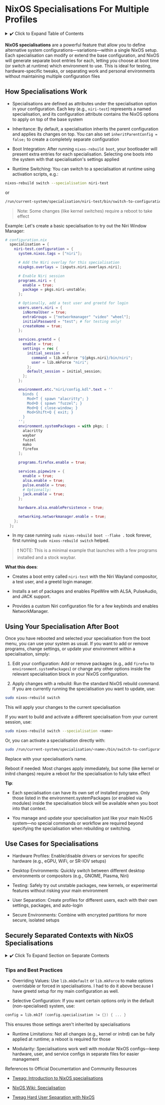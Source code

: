 # NixOS Specialisations For Multiple Profiles

<details>
<summary> ✔️ Click to Expand Table of Contents</summary>

<!-- toc -->

</details>

**NixOS specialisations** are a powerful feature that allow you to define
alternative system configurations—variations—within a single NixOS setup. Each
specialisation can modify or extend the base configuration, and NixOS will
generate separate boot entries for each, letting you choose at boot time (or
switch at runtime) which environment to use. This is ideal for testing,
hardware-specific tweaks, or separating work and personal environments without
maintaining multiple configuration files

## How Specialisations Work

- Specialisations are defined as attributes under the specialisation option in
  your configuration. Each key (e.g., `niri-test`) represents a named
  specialisation, and its configuration attribute contains the NixOS options to
  apply on top of the base system

- Inheritance: By default, a specialisation inherits the parent configuration
  and applies its changes on top. You can also set
  `inheritParentConfig = false;` to create a completely separate configuration

- Boot Integration: After running `nixos-rebuild boot`, your bootloader will
  present extra entries for each specialisation. Selecting one boots into the
  system with that specialisation's settings applied

- Runtime Switching: You can switch to a specialisation at runtime using
  activation scripts, e.g.:

```bash
nixos-rebuild switch --specialisation niri-test
```

or

```bash
/run/current-system/specialisation/niri-test/bin/switch-to-configuration switch
```

> Note: Some changes (like kernel switches) require a reboot to take effect

Example: Let's create a basic specialisation to try out the Niri Window Manager:

```nix
# configuration.nix
  specialisation = {
    niri-test.configuration = {
      system.nixos.tags = ["niri"];

      # Add the Niri overlay for this specialisation
      nixpkgs.overlays = [inputs.niri.overlays.niri];

      # Enable Niri session
      programs.niri = {
        enable = true;
        package = pkgs.niri-unstable;
      };

      # Optionally, add a test user and greetd for login
      users.users.niri = {
        isNormalUser = true;
        extraGroups = ["networkmanager" "video" "wheel"];
        initialPassword = "test"; # for testing only!
        createHome = true;
      };

      services.greetd = {
        enable = true;
        settings = rec {
          initial_session = {
            command = lib.mkForce "${pkgs.niri}/bin/niri";
            user = lib.mkForce "niri";
          };
          default_session = initial_session;
        };
      };

      environment.etc."niri/config.kdl".text = ''
        binds {
          Mod+T { spawn "alacritty"; }
          Mod+D { spawn "fuzzel"; }
          Mod+Q { close-window; }
          Mod+Shift+Q { exit; }
        }
      '';
      environment.systemPackages = with pkgs; [
        alacritty
        waybar
        fuzzel
        mako
        firefox
      ];

      programs.firefox.enable = true;

      services.pipewire = {
        enable = true;
        alsa.enable = true;
        pulse.enable = true;
        # Optionally:
        jack.enable = true;
      };

      hardware.alsa.enablePersistence = true;

      networking.networkmanager.enable = true;
    };
  };
```

- In my case running `sudo nixos-rebuild boot --flake .` took forever, first
  running `sudo nixos-rebuild switch` helped.

> ❗ NOTE: This is a minimal example that launches with a few programs installed
> and a stock waybar.

**What this does**:

- Creates a boot entry called `niri-test` with the Niri Wayland compositor, a
  test user, and a greetd login manager.

- Installs a set of packages and enables PipeWire with ALSA, PulseAudio, and
  JACK support.

- Provides a custom Niri configuration file for a few keybinds and enables
  NetworkManager.

## Using Your Specialisation After Boot

Once you have rebooted and selected your specialisation from the boot menu, you
can use your system as usual. If you want to add or remove programs, change
settings, or update your environment within a specialisation, simply:

1.  Edit your configuration: Add or remove packages (e.g., add `firefox` to
    `environment.systemPackages`) or change any other options inside the
    relevant specialisation block in your NixOS configuration.

2.  Apply changes with a rebuild: Run the standard NixOS rebuild command. If you
    are currently running the specialisation you want to update, use:

```bash
sudo nixos-rebuild switch
```

This will apply your changes to the current specialisation

If you want to build and activate a different specialisation from your current
session, use:

```bash
sudo nixos-rebuild switch --specialisation <name>
```

Or, you can activate a specialisation directly with:

```bash
sudo /run/current-system/specialisation/<name>/bin/switch-to-configuration switch
```

Replace <name> with your specialisation’s name.

Reboot if needed: Most changes apply immediately, but some (like kernel or
initrd changes) require a reboot for the specialisation to fully take effect

**Tip**:

- Each specialisation can have its own set of installed programs. Only those
  listed in the environment.systemPackages (or enabled via modules) inside the
  specialisation block will be available when you boot into that context.

- You manage and update your specialisation just like your main NixOS system—no
  special commands or workflow are required beyond specifying the specialisation
  when rebuilding or switching.

## Use Cases for Specialisations

- Hardware Profiles: Enable/disable drivers or services for specific hardware
  (e.g., eGPU, WiFi, or SR-IOV setups)

- Desktop Environments: Quickly switch between different desktop environments or
  compositors (e.g., GNOME, Plasma, Niri)

- Testing: Safely try out unstable packages, new kernels, or experimental
  features without risking your main environment

- User Separation: Create profiles for different users, each with their own
  settings, packages, and auto-login

- Secure Environments: Combine with encrypted partitions for more secure,
  isolated setups

## Securely Separated Contexts with NixOS Specialisations

<details>
<summary> ✔️ Click To Expand Section on Separate Contexts </summary>

If you use the same computer in different contexts such as for work and for your
private life you may worry about the risks of mixing sensitive environments. For
example, a cryptolocker received through a compromised work email could
potentially encrypt your personal files, including irreplaceable family photos.

A common solution is to install two different operating systems and dual-boot
between them, keeping work and personal data isolated. However, this approach
means you have two systems to maintain, update, and configure, which can be a
significant hassle.

NixOS offers a third alternative: With NixOS specialisations, you can manage two
(or more) securely separated contexts within a single operating system. At boot
time, you select which context you want to use work or personal. Each context
can have its own encrypted root partition, user accounts, and configuration, but
both share the same Nix store for packages. This means:

- No duplicated packages: Both contexts use the same system-wide package store,
  saving space and simplifying updates.

- Single system to maintain: You update and manage only one NixOS installation,
  not two.

- Strong security boundaries: Each context can have its own encrypted root, so a
  compromise in one context (such as malware in your work environment) cannot
  access the data in the other context.

- Flexible management: You can configure both contexts from either environment,
  making administration easier.

This approach combines the security of dual-booting with the convenience and
efficiency of a single, unified system.

**How It Works**:

- Encrypted Partitions: Each context (work and personal) has its own encrypted
  root partition. The shared /nix/store partition is also encrypted, but can be
  unlocked by either context.

- Specialisations at Boot: NixOS generates multiple boot entries, one for each
  context. You simply choose your desired environment at boot time.

- Separation of Data: Your work and personal home directories, settings, and
  documents remain isolated from each other, while still benefiting from shared
  system packages.

Benefits Over Traditional Dual-Boot

- Only one system to update and configure.

- No wasted disk space on duplicate packages.

- Seamless switching between contexts with a reboot.

- Consistent NixOS tooling and workflows in both environments.

What You Need

- A physical or virtual machine supported by NixOS.

- Willingness to erase the system disk during setup.

- LVM (Logical Volume Manager) support: This setup requires using LVM for disk
  partitioning and management. LVM allows you to create multiple logical volumes
  on a single physical disk, making it possible to securely separate your work
  and personal environments while sharing a common Nix store. You will use LVM
  commands such as pvcreate, vgcreate, and lvcreate to prepare your disk layout

You can find a complete example of such a configuration—including disk
partitioning, encryption, and specialisation setup—on this GitHub repository
(insert your repository link).

In summary: With NixOS specialisations and careful disk partitioning, you can
achieve secure, convenient, and efficient context separation—no need to
compromise between security and manageability.

</details>

### Tips and Best Practices

- Overriding Values: Use `lib.mkDefault` or `lib.mkForce` to make options
  overridable or forced in specialisations. I had to do it above because I have
  greetd setup for my main configuration as well.

- Selective Configuration: If you want certain options only in the default
  (non-specialised) system, use:

```nix
config = lib.mkIf (config.specialisation != {}) { ... }
```

This ensures those settings aren't inherited by specialisations

- Runtime Limitations: Not all changes (e.g., kernel or initrd) can be fully
  applied at runtime; a reboot is required for those

- Modularity: Specialisations work well with modular NixOS configs—keep
  hardware, user, and service configs in separate files for easier management

References to Official Documentation and Community Resources

- [Tweag: Introduction to NixOS specialisations](https://www.tweag.io/blog/2022-08-18-nixos-specialisations/)

- [NixOS Wiki: Specialisation](https://wiki.nixos.org/wiki/Specialisation)

- [Tweag Hard User Separation with NixOS](https://www.tweag.io/blog/2022-11-01-hard-user-separation-with-nixos/)
